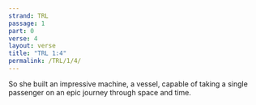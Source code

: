 ```yaml
---
strand: TRL
passage: 1
part: 0
verse: 4
layout: verse
title: "TRL 1:4"
permalink: /TRL/1/4/
---
```

So she built an impressive machine, a vessel, capable of taking a single passenger on an epic journey through space and time.
